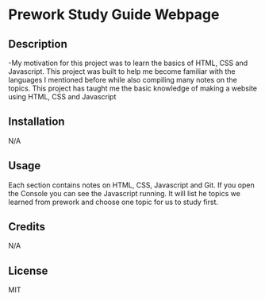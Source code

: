 
# Prework Study Guide Webpage

## Description

 -My motivation for this project was to learn the basics of HTML, CSS and Javascript. This project was built to help me become familiar with the languages I mentioned before while also compiling many notes on the topics. This project has taught me the basic knowledge of making a website using HTML, CSS and Javascript

## Installation

N/A

## Usage

Each section contains notes on HTML, CSS, Javascript and Git. If you open the Console you can see the Javascript running. It will list he topics we learned from prework and choose one topic for us to study first.

## Credits

N/A

## License

MIT

